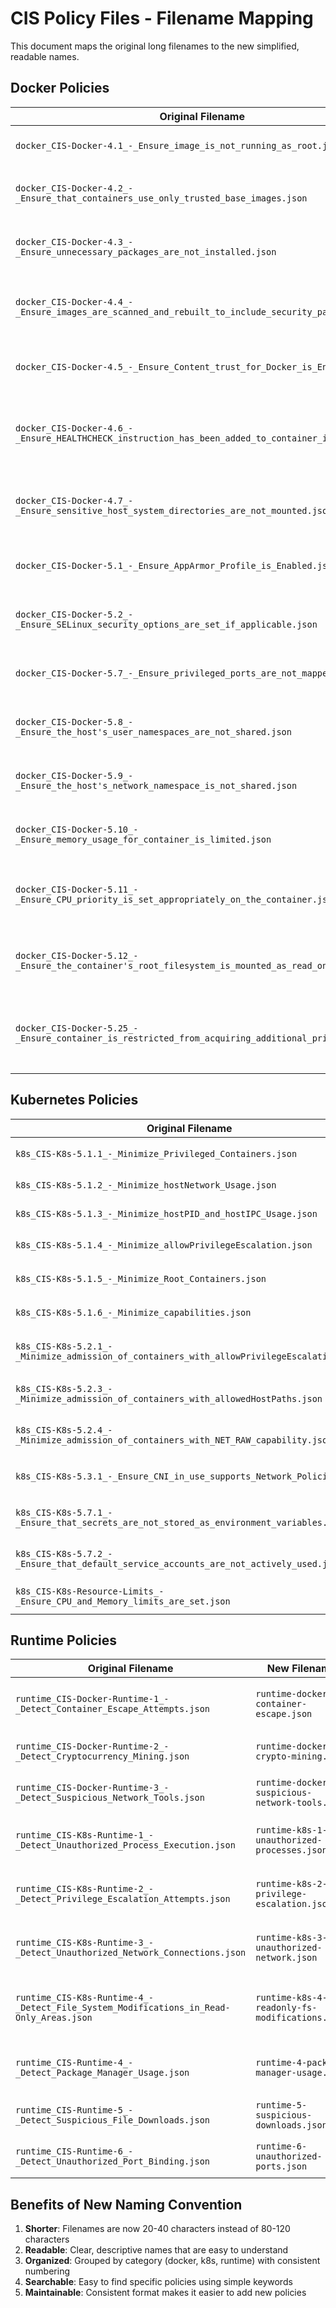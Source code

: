 # CIS Policy Files - Filename Mapping

This document maps the original long filenames to the new simplified, readable names.

## Docker Policies

| Original Filename | New Filename | Description |
|------------------|--------------|-------------|
| `docker_CIS-Docker-4.1_-_Ensure_image_is_not_running_as_root.json` | `docker-4.1-no-root-user.json` | Ensure image is not running as root |
| `docker_CIS-Docker-4.2_-_Ensure_that_containers_use_only_trusted_base_images.json` | `docker-4.2-trusted-base-images.json` | Ensure containers use only trusted base images |
| `docker_CIS-Docker-4.3_-_Ensure_unnecessary_packages_are_not_installed.json` | `docker-4.3-no-unnecessary-packages.json` | Ensure unnecessary packages are not installed |
| `docker_CIS-Docker-4.4_-_Ensure_images_are_scanned_and_rebuilt_to_include_security_patches.json` | `docker-4.4-image-scanning.json` | Ensure images are scanned and rebuilt for security patches |
| `docker_CIS-Docker-4.5_-_Ensure_Content_trust_for_Docker_is_Enabled.json` | `docker-4.5-content-trust.json` | Ensure Content trust for Docker is enabled |
| `docker_CIS-Docker-4.6_-_Ensure_HEALTHCHECK_instruction_has_been_added_to_container_image.json` | `docker-4.6-healthcheck.json` | Ensure HEALTHCHECK instruction is added to container image |
| `docker_CIS-Docker-4.7_-_Ensure_sensitive_host_system_directories_are_not_mounted.json` | `docker-4.7-no-sensitive-mounts.json` | Ensure sensitive host system directories are not mounted |
| `docker_CIS-Docker-5.1_-_Ensure_AppArmor_Profile_is_Enabled.json` | `docker-5.1-apparmor-profile.json` | Ensure AppArmor Profile is enabled |
| `docker_CIS-Docker-5.2_-_Ensure_SELinux_security_options_are_set_if_applicable.json` | `docker-5.2-selinux-options.json` | Ensure SELinux security options are set if applicable |
| `docker_CIS-Docker-5.7_-_Ensure_privileged_ports_are_not_mapped.json` | `docker-5.7-no-privileged-ports.json` | Ensure privileged ports are not mapped |
| `docker_CIS-Docker-5.8_-_Ensure_the_host's_user_namespaces_are_not_shared.json` | `docker-5.8-no-shared-user-namespaces.json` | Ensure host's user namespaces are not shared |
| `docker_CIS-Docker-5.9_-_Ensure_the_host's_network_namespace_is_not_shared.json` | `docker-5.9-no-shared-network-namespaces.json` | Ensure host's network namespace is not shared |
| `docker_CIS-Docker-5.10_-_Ensure_memory_usage_for_container_is_limited.json` | `docker-5.10-memory-limits.json` | Ensure memory usage for container is limited |
| `docker_CIS-Docker-5.11_-_Ensure_CPU_priority_is_set_appropriately_on_the_container.json` | `docker-5.11-cpu-priority.json` | Ensure CPU priority is set appropriately on the container |
| `docker_CIS-Docker-5.12_-_Ensure_the_container's_root_filesystem_is_mounted_as_read_only.json` | `docker-5.12-readonly-rootfs.json` | Ensure container's root filesystem is mounted as read-only |
| `docker_CIS-Docker-5.25_-_Ensure_container_is_restricted_from_acquiring_additional_privileges.json` | `docker-5.25-no-privilege-escalation.json` | Ensure container is restricted from acquiring additional privileges |

## Kubernetes Policies

| Original Filename | New Filename | Description |
|------------------|--------------|-------------|
| `k8s_CIS-K8s-5.1.1_-_Minimize_Privileged_Containers.json` | `k8s-5.1.1-no-privileged-containers.json` | Minimize privileged containers |
| `k8s_CIS-K8s-5.1.2_-_Minimize_hostNetwork_Usage.json` | `k8s-5.1.2-no-host-network.json` | Minimize hostNetwork usage |
| `k8s_CIS-K8s-5.1.3_-_Minimize_hostPID_and_hostIPC_Usage.json` | `k8s-5.1.3-no-host-pid-ipc.json` | Minimize hostPID and hostIPC usage |
| `k8s_CIS-K8s-5.1.4_-_Minimize_allowPrivilegeEscalation.json` | `k8s-5.1.4-no-privilege-escalation.json` | Minimize allowPrivilegeEscalation |
| `k8s_CIS-K8s-5.1.5_-_Minimize_Root_Containers.json` | `k8s-5.1.5-no-root-containers.json` | Minimize root containers |
| `k8s_CIS-K8s-5.1.6_-_Minimize_capabilities.json` | `k8s-5.1.6-minimize-capabilities.json` | Minimize capabilities |
| `k8s_CIS-K8s-5.2.1_-_Minimize_admission_of_containers_with_allowPrivilegeEscalation.json` | `k8s-5.2.1-no-privilege-escalation-admission.json` | Minimize admission of containers with allowPrivilegeEscalation |
| `k8s_CIS-K8s-5.2.3_-_Minimize_admission_of_containers_with_allowedHostPaths.json` | `k8s-5.2.3-no-host-paths-admission.json` | Minimize admission of containers with allowedHostPaths |
| `k8s_CIS-K8s-5.2.4_-_Minimize_admission_of_containers_with_NET_RAW_capability.json` | `k8s-5.2.4-no-net-raw-capability.json` | Minimize admission of containers with NET_RAW capability |
| `k8s_CIS-K8s-5.3.1_-_Ensure_CNI_in_use_supports_Network_Policies.json` | `k8s-5.3.1-cni-network-policies.json` | Ensure CNI in use supports Network Policies |
| `k8s_CIS-K8s-5.7.1_-_Ensure_that_secrets_are_not_stored_as_environment_variables.json` | `k8s-5.7.1-no-secrets-in-env.json` | Ensure secrets are not stored as environment variables |
| `k8s_CIS-K8s-5.7.2_-_Ensure_that_default_service_accounts_are_not_actively_used.json` | `k8s-5.7.2-no-default-service-accounts.json` | Ensure default service accounts are not actively used |
| `k8s_CIS-K8s-Resource-Limits_-_Ensure_CPU_and_Memory_limits_are_set.json` | `k8s-resource-limits-cpu-memory.json` | Ensure CPU and Memory limits are set |

## Runtime Policies

| Original Filename | New Filename | Description |
|------------------|--------------|-------------|
| `runtime_CIS-Docker-Runtime-1_-_Detect_Container_Escape_Attempts.json` | `runtime-docker-1-container-escape.json` | Detect container escape attempts |
| `runtime_CIS-Docker-Runtime-2_-_Detect_Cryptocurrency_Mining.json` | `runtime-docker-2-crypto-mining.json` | Detect cryptocurrency mining |
| `runtime_CIS-Docker-Runtime-3_-_Detect_Suspicious_Network_Tools.json` | `runtime-docker-3-suspicious-network-tools.json` | Detect suspicious network tools |
| `runtime_CIS-K8s-Runtime-1_-_Detect_Unauthorized_Process_Execution.json` | `runtime-k8s-1-unauthorized-processes.json` | Detect unauthorized process execution |
| `runtime_CIS-K8s-Runtime-2_-_Detect_Privilege_Escalation_Attempts.json` | `runtime-k8s-2-privilege-escalation.json` | Detect privilege escalation attempts |
| `runtime_CIS-K8s-Runtime-3_-_Detect_Unauthorized_Network_Connections.json` | `runtime-k8s-3-unauthorized-network.json` | Detect unauthorized network connections |
| `runtime_CIS-K8s-Runtime-4_-_Detect_File_System_Modifications_in_Read-Only_Areas.json` | `runtime-k8s-4-readonly-fs-modifications.json` | Detect file system modifications in read-only areas |
| `runtime_CIS-Runtime-4_-_Detect_Package_Manager_Usage.json` | `runtime-4-package-manager-usage.json` | Detect package manager usage |
| `runtime_CIS-Runtime-5_-_Detect_Suspicious_File_Downloads.json` | `runtime-5-suspicious-downloads.json` | Detect suspicious file downloads |
| `runtime_CIS-Runtime-6_-_Detect_Unauthorized_Port_Binding.json` | `runtime-6-unauthorized-ports.json` | Detect unauthorized port binding |

## Benefits of New Naming Convention

1. **Shorter**: Filenames are now 20-40 characters instead of 80-120 characters
2. **Readable**: Clear, descriptive names that are easy to understand
3. **Organized**: Grouped by category (docker, k8s, runtime) with consistent numbering
4. **Searchable**: Easy to find specific policies using simple keywords
5. **Maintainable**: Consistent format makes it easier to add new policies
